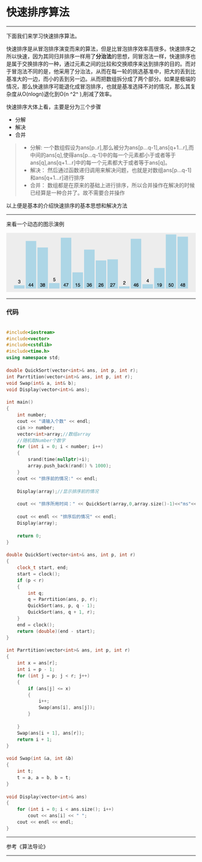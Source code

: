 
# 快速排序算法

---

下面我们来学习快速排序算法。

快速排序是从冒泡排序演变而来的算法，但是比冒泡排序效率高很多。快速排序之所以快速，因为其同归并排序一样用了**分治法**的思想，同冒泡法一样，快速排序也是属于交换排序的一种，通过元素之间的比较和交换顺序来达到排序的目的。而对于冒泡法不同的是，他采用了分治法，从而在每一轮的挑选基准中，把大的丢到比基准大的一边，而小的丢到另一边。从而把数组拆分成了两个部分。如果是极端的情况，那么快速排序可能退化成冒泡排序，也就是基准选择不对的情况，那么其复杂度从O(nlogn)退化到O(n ^2^ ),削减了效率。


快速排序大体上看，主要是分为三个步骤

- 分解
- 解决
- 合并

> - 分解: 一个数组假设为ans[p..r],那么被分为ans[p...q-1],ans[q+1...r],而中间的ans[q],使得ans[p...q-1]中的每一个元素都小于或者等于ans[q],ans[q+1...r]中的每一个元素都大于或者等于ans[q]。
> - 解决： 然后通过函数递归调用来解决问题，也就是对数组ans[p...q-1]和ans[q+1...r]进行排序
> - 合并： 数组都是在原来的基础上进行排序，所以合并操作在解决的时候已经算是一种合并了。故不需要合并操作
 
以上便是基本的介绍快速排序的基本思想和解决方法

---

来看一个动态的图示演例

![dynamic](./Photos/photo.gif)


---

### 代码

```c++

#include<iostream>
#include<vector>
#include<cstdlib>
#include<time.h>
using namespace std;

double QuickSort(vector<int>& ans, int p, int r);
int Parrtition(vector<int>& ans, int p, int r);
void Swap(int& a, int& b);
void Display(vector<int>& ans);

int main()
{
	int number;
	cout << "请输入个数" << endl;
	cin >> number;
	vector<int>array;//数组array
	//随机取Number个数字
	for (int i = 0; i < number; i++)
	{
		srand(time(nullptr)+i);
		array.push_back(rand() % 1000);
	}
	cout << "排序前的情况:" << endl;
	
	Display(array);//显示排序前的情况
	
	cout << "排序所用时间：" << QuickSort(array,0,array.size()-1)<<"ms"<<endl;
	
	cout << endl << "排序后的情况" << endl;
	Display(array);

	return 0;
}

double QuickSort(vector<int>& ans, int p, int r)
{
	clock_t start, end;
	start = clock();
	if (p < r)
	{
		int q;
		q = Parrtition(ans, p, r);
		QuickSort(ans, p, q - 1);
		QuickSort(ans, q + 1, r);
	}
	end = clock();
	return (double)(end - start);
}

int Parrtition(vector<int>& ans, int p, int r)
{
	int x = ans[r];
	int i = p - 1;
	for (int j = p; j < r; j++)
	{
		if (ans[j] <= x)
		{
			i++;
			Swap(ans[i], ans[j]);
		}
		
	}
	Swap(ans[i + 1], ans[r]);
	return i + 1;
}

void Swap(int &a, int &b)
{
	int t;
	t = a, a = b, b = t;
}

void Display(vector<int>& ans)
{
	for (int i = 0; i < ans.size(); i++)
		cout << ans[i] << " ";
	cout << endl << endl;
}

```

----

参考《算法导论》

---

